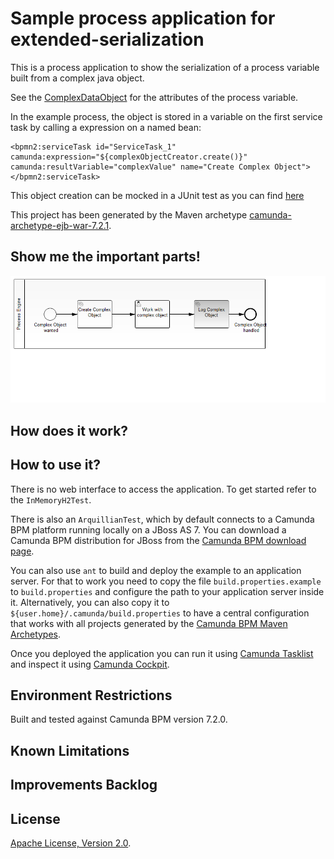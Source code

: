 Sample process application for extended-serialization
=========================

This is a process application to show the serialization of a process variable built from a complex java object.

See the [ComplexDataObject](src/main/java/com/camunda/consulting/extendedSerializationProcess/ComplexDataObject.java) for the attributes of the process variable.

In the example process, the object is stored in a variable on the first service task by calling a expression on a named bean:

    <bpmn2:serviceTask id="ServiceTask_1" camunda:expression="${complexObjectCreator.create()}" camunda:resultVariable="complexValue" name="Create Complex Object">
    </bpmn2:serviceTask>    

This object creation can be mocked in a JUnit test as you can find [here](src/test/java/com/camunda/consulting/extendedSerializationProcess/nonarquillian/InMemoryH2Test.java)

This project has been generated by the Maven archetype
[camunda-archetype-ejb-war-7.2.1](http://docs.camunda.org/latest/guides/user-guide/#process-applications-maven-project-templates-archetypes).


Show me the important parts!
----------------------------

![BPMN Process](src/main/resources/process.png)


How does it work?
-----------------


How to use it?
--------------

There is no web interface to access the application.
To get started refer to the `InMemoryH2Test`.

There is also an `ArquillianTest`, which by default connects to a
Camunda BPM platform running locally on a JBoss AS 7.
You can download a Camunda BPM distribution for JBoss from the
[Camunda BPM download page](http://camunda.org/download/).

You can also use `ant` to build and deploy the example to an application server.
For that to work you need to copy the file `build.properties.example` to `build.properties`
and configure the path to your application server inside it.
Alternatively, you can also copy it to `${user.home}/.camunda/build.properties`
to have a central configuration that works with all projects generated by the
[Camunda BPM Maven Archetypes](http://docs.camunda.org/latest/guides/user-guide/#process-applications-maven-project-templates-archetypes).

Once you deployed the application you can run it using
[Camunda Tasklist](http://docs.camunda.org/latest/guides/user-guide/#tasklist)
and inspect it using
[Camunda Cockpit](http://docs.camunda.org/latest/guides/user-guide/#cockpit).


Environment Restrictions
------------------------

Built and tested against Camunda BPM version 7.2.0.


Known Limitations
-----------------


Improvements Backlog
--------------------


License
-------

[Apache License, Version 2.0](http://www.apache.org/licenses/LICENSE-2.0).
